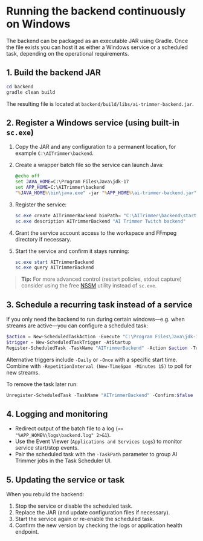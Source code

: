 # Running the backend continuously on Windows

The backend can be packaged as an executable JAR using Gradle. Once the file exists you can host it as either a Windows service or a scheduled task, depending on the operational requirements.

## 1. Build the backend JAR

```powershell
cd backend
gradle clean build
```

The resulting file is located at `backend/build/libs/ai-trimmer-backend.jar`.

## 2. Register a Windows service (using built-in `sc.exe`)

1. Copy the JAR and any configuration to a permanent location, for example `C:\AITrimmer\backend`.
2. Create a wrapper batch file so the service can launch Java:

   ```bat
   @echo off
   set JAVA_HOME=C:\Program Files\Java\jdk-17
   set APP_HOME=C:\AITrimmer\backend
   "%JAVA_HOME%\bin\java.exe" -jar "%APP_HOME%\ai-trimmer-backend.jar" --spring.profiles.active=prod
   ```
3. Register the service:

   ```powershell
   sc.exe create AITrimmerBackend binPath= "C:\AITrimmer\backend\start-backend.bat" start= auto
   sc.exe description AITrimmerBackend "AI Trimmer Twitch backend"
   ```
4. Grant the service account access to the workspace and FFmpeg directory if necessary.
5. Start the service and confirm it stays running:

   ```powershell
   sc.exe start AITrimmerBackend
   sc.exe query AITrimmerBackend
   ```

> **Tip:** For more advanced control (restart policies, stdout capture) consider using the free [NSSM](https://nssm.cc/) utility instead of `sc.exe`.

## 3. Schedule a recurring task instead of a service

If you only need the backend to run during certain windows—e.g. when streams are active—you can configure a scheduled task:

```powershell
$action = New-ScheduledTaskAction -Execute "C:\Program Files\Java\jdk-17\bin\java.exe" -Argument "-jar C:\AITrimmer\backend\ai-trimmer-backend.jar"
$trigger = New-ScheduledTaskTrigger -AtStartup
Register-ScheduledTask -TaskName "AITrimmerBackend" -Action $action -Trigger $trigger -RunLevel Highest
```

Alternative triggers include `-Daily` or `-Once` with a specific start time. Combine with `-RepetitionInterval (New-TimeSpan -Minutes 15)` to poll for new streams.

To remove the task later run:

```powershell
Unregister-ScheduledTask -TaskName "AITrimmerBackend" -Confirm:$false
```

## 4. Logging and monitoring

* Redirect output of the batch file to a log (`>> "%APP_HOME%\logs\backend.log" 2>&1`).
* Use the Event Viewer (`Applications and Services Logs`) to monitor service start/stop events.
* Pair the scheduled task with the `-TaskPath` parameter to group AI Trimmer jobs in the Task Scheduler UI.

## 5. Updating the service or task

When you rebuild the backend:

1. Stop the service or disable the scheduled task.
2. Replace the JAR (and update configuration files if necessary).
3. Start the service again or re-enable the scheduled task.
4. Confirm the new version by checking the logs or application health endpoint.
